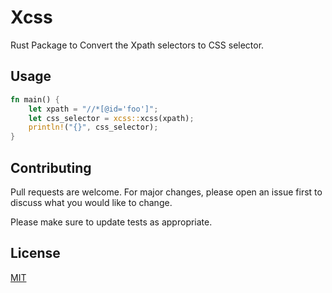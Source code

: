 # Xcss

Rust Package to Convert the Xpath selectors to CSS selector.


## Usage

```rust
fn main() {
    let xpath = "//*[@id='foo']";
    let css_selector = xcss::xcss(xpath);
    println!("{}", css_selector);
}

```

## Contributing

Pull requests are welcome. For major changes, please open an issue first
to discuss what you would like to change.

Please make sure to update tests as appropriate.

## License

[MIT](https://choosealicense.com/licenses/mit/)
